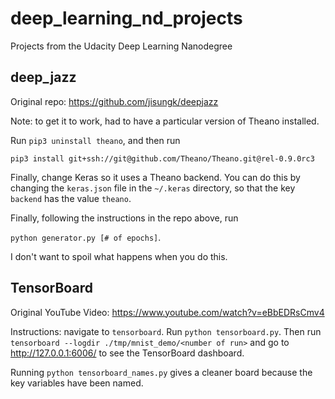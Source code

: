# deep_learning_nd_projects
Projects from the Udacity Deep Learning Nanodegree

## deep_jazz

Original repo: https://github.com/jisungk/deepjazz

Note: to get it to work, had to have a particular version of Theano installed.

Run `pip3 uninstall theano`, and then run

`pip3 install git+ssh://git@github.com/Theano/Theano.git@rel-0.9.0rc3`

Finally, change Keras so it uses a Theano backend. You can do this by changing
the `keras.json` file in the `~/.keras` directory, so that the key `backend`
has the value `theano`.

Finally, following the instructions in the repo above, run

`python generator.py [# of epochs]`.

I don't want to spoil what happens when you do this.

## TensorBoard

Original YouTube Video: https://www.youtube.com/watch?v=eBbEDRsCmv4

Instructions: navigate to `tensorboard`. Run `python tensorboard.py`. Then run
`tensorboard --logdir ./tmp/mnist_demo/<number of run>` and go to http://127.0.0.1:6006/ to
see the TensorBoard dashboard.

Running `python tensorboard_names.py` gives a cleaner board because the key
variables have been named.
